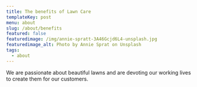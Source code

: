 ```yaml
---
title: The benefits of Lawn Care
templateKey: post
menu: about
slug: /about/benefits
featured: false
featuredimage: /img/annie-spratt-3A46Gcjd6L4-unsplash.jpg
featuredimage_alt: Photo by Annie Sprat on Unsplash
tags:
  - about
---
```


We are passionate about beautiful lawns and are devoting our working lives to
create them for our customers.
